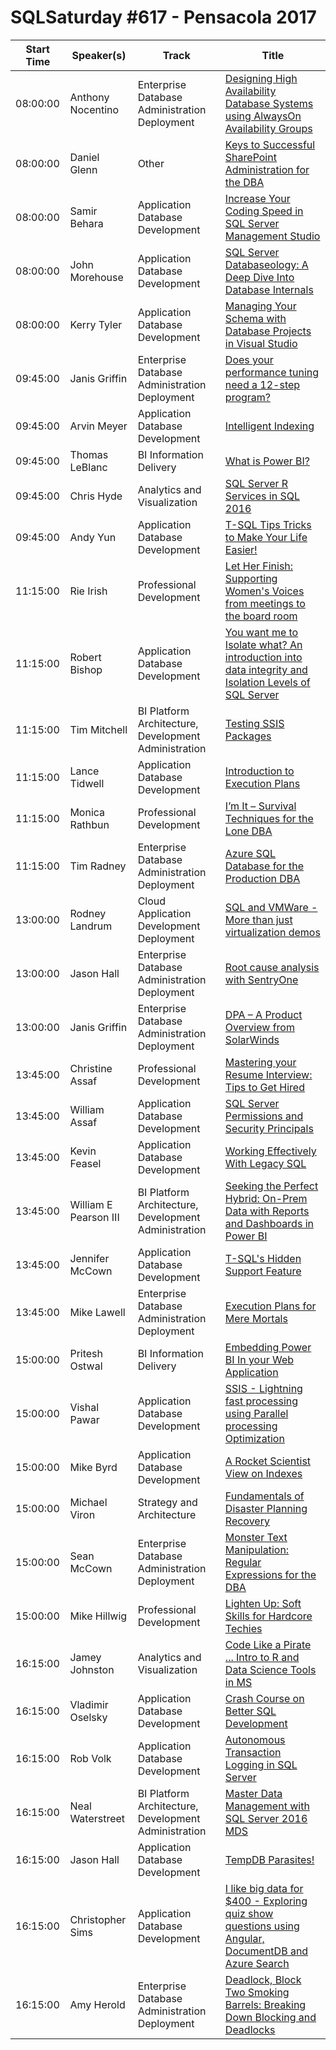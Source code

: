 # SQLSaturday #617 - Pensacola 2017
Start Time|Speaker(s)|Track|Title
---|---|---|---
08:00:00|Anthony Nocentino|Enterprise Database Administration  Deployment|[Designing High Availability Database Systems using AlwaysOn Availability Groups](57823.md)
08:00:00|Daniel Glenn|Other|[Keys to Successful SharePoint Administration for the DBA](58239.md)
08:00:00|Samir Behara|Application  Database Development|[Increase Your Coding Speed in SQL Server Management Studio](59405.md)
08:00:00|John Morehouse|Application  Database Development|[SQL Server Databaseology: A Deep Dive Into Database Internals](63447.md)
08:00:00|Kerry Tyler|Application  Database Development|[Managing Your Schema with Database Projects in Visual Studio](63454.md)
09:45:00|Janis Griffin|Enterprise Database Administration  Deployment|[Does your performance tuning need a 12-step program?](59665.md)
09:45:00|Arvin Meyer|Application  Database Development|[Intelligent Indexing](61083.md)
09:45:00|Thomas LeBlanc|BI Information Delivery|[What is Power BI?](61098.md)
09:45:00|Chris Hyde|Analytics and Visualization|[SQL Server R Services in SQL 2016](62673.md)
09:45:00|Andy Yun|Application  Database Development|[T-SQL Tips  Tricks to Make Your Life Easier!](63378.md)
11:15:00|Rie Irish|Professional Development|[Let Her Finish: Supporting Women's Voices from meetings to the board room](57800.md)
11:15:00|Robert Bishop|Application  Database Development|[You want me to Isolate what? An introduction into data integrity and Isolation Levels of SQL Server](58131.md)
11:15:00|Tim Mitchell|BI Platform Architecture, Development  Administration|[Testing SSIS Packages](59465.md)
11:15:00|Lance Tidwell|Application  Database Development|[Introduction to Execution Plans](59711.md)
11:15:00|Monica Rathbun|Professional Development|[I’m It – Survival Techniques for the Lone DBA](62438.md)
11:15:00|Tim Radney|Enterprise Database Administration  Deployment|[Azure SQL Database for the Production DBA](63402.md)
13:00:00|Rodney Landrum|Cloud Application Development  Deployment|[SQL and VMWare - More than just virtualization demos](65680.md)
13:00:00|Jason Hall|Enterprise Database Administration  Deployment|[Root cause analysis with SentryOne](65681.md)
13:00:00|Janis Griffin|Enterprise Database Administration  Deployment|[DPA – A Product Overview from SolarWinds](66388.md)
13:45:00|Christine Assaf|Professional Development|[Mastering your Resume  Interview: Tips to Get Hired](57799.md)
13:45:00|William Assaf|Application  Database Development|[SQL Server Permissions and Security Principals](57802.md)
13:45:00|Kevin Feasel|Application  Database Development|[Working Effectively With Legacy SQL](57907.md)
13:45:00|William E Pearson III|BI Platform Architecture, Development  Administration|[Seeking the Perfect Hybrid:  On-Prem Data with Reports and Dashboards in Power BI](58293.md)
13:45:00|Jennifer McCown|Application  Database Development|[T-SQL's Hidden Support Feature](61534.md)
13:45:00|Mike Lawell|Enterprise Database Administration  Deployment|[Execution Plans for Mere Mortals](62554.md)
15:00:00|Pritesh Ostwal|BI Information Delivery|[Embedding Power BI In your Web Application](57813.md)
15:00:00|Vishal Pawar|Application  Database Development|[SSIS - Lightning fast processing using Parallel processing  Optimization](58016.md)
15:00:00|Mike Byrd|Application  Database Development|[A Rocket Scientist View on Indexes](60978.md)
15:00:00|Michael Viron|Strategy and Architecture|[Fundamentals of Disaster Planning  Recovery](61086.md)
15:00:00|Sean McCown|Enterprise Database Administration  Deployment|[Monster Text Manipulation: Regular Expressions for the DBA](61532.md)
15:00:00|Mike Hillwig|Professional Development|[Lighten Up: Soft Skills for Hardcore Techies](62825.md)
16:15:00|Jamey Johnston|Analytics and Visualization|[Code Like a Pirate ... Intro to R and Data Science Tools in MS](57795.md)
16:15:00|Vladimir Oselsky|Application  Database Development|[Crash Course on Better SQL Development](57837.md)
16:15:00|Rob Volk|Application  Database Development|[Autonomous Transaction Logging in SQL Server](59749.md)
16:15:00|Neal Waterstreet|BI Platform Architecture, Development  Administration|[Master Data Management with SQL Server 2016 MDS](61526.md)
16:15:00|Jason Hall|Application  Database Development|[TempDB Parasites!](61615.md)
16:15:00|Christopher Sims|Application  Database Development|[I like big data for $400  - Exploring quiz show questions using Angular, DocumentDB and Azure Search](62617.md)
16:15:00|Amy Herold|Enterprise Database Administration  Deployment|[Deadlock, Block  Two Smoking Barrels: Breaking Down Blocking and Deadlocks](62679.md)
